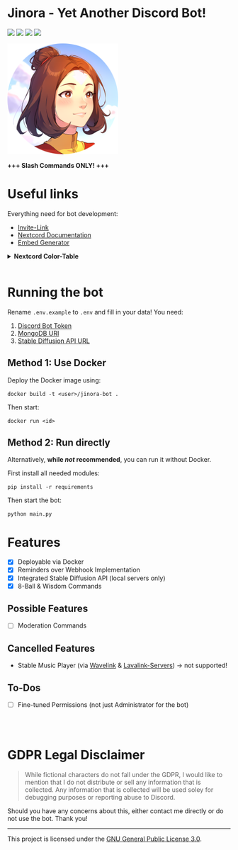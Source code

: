 # Jinora - Yet Another Discord Bot!
![](https://img.shields.io/badge/Python-3.11.4-0f81c2?logo=Python)
![](https://custom-icon-badges.herokuapp.com/badge/Nextcord-2.5.0-5865F2?logo=nextcord)
![](https://img.shields.io/badge/MongoDB-7.0-13aa52?logo=MongoDB)
![](https://img.shields.io/badge/Docker-4.21.1-2496ed?logo=Docker)

<img src="./database/bot-avatar-rounded.png" width="250" height="250">

**+++ Slash Commands ONLY! +++**

# Useful links
Everything need for bot development:
- [Invite-Link](https://discord.com/api/oauth2/authorize?client_id=723619199523487883&permissions=274877958144&scope=bot%20applications.commands)
- [Nextcord Documentation](https://docs.nextcord.dev/en/stable/index.html)
- [Embed Generator](https://embed.dan.onl)

<details>

<hr>

<summary> <b>Nextcord Color-Table</b> </summary>

Colors currently implemented with a name - converted to their int value:

| Name                | Int Value | Hex Code  |
| ------------------- | :-------: | :-------: |
| `Black`             |  2303786  | `#23272A` |
| `Blue`              |  3447003  | `#3498DB` |
| `Blurple`           |  5793266  | `#5865F2` |
| `DarkAqua`          |  1146986  | `#11806A` |
| `DarkBlue`          |  2123412  | `#206694` |
| `DarkButNotBlack`   |  2895667  | `#2C2F33` |
| `DarkGold`          | 12745742  | `#C27C0E` |
| `DarkGreen`         |  2067276  | `#1F8B4C` |
| `DarkGrey`          |  9936031  | `#979C9F` |
| `DarkNavy`          |  2899536  | `#2C3E50` |
| `DarkOrange`        | 11027200  | `#A84300` |
| `DarkPurple`        |  7419530  | `#71368A` |
| `DarkRed`           | 10038562  | `#992D22` |
| `DarkerGrey`        |  8359053  | `#7F8C8D` |
| `Default`           |     0     | `#000000` |
| `Fuchsia`           | 15418782  | `#EB459E` |
| `Gold`              | 15844367  | `#F1C40F` |
| `Green`             |  5763719  | `#57F287` |
| `Grey`              |  9807270  | `#95A5A6` |
| `Greyple`           | 10070709  | `#99AAb5` |
| `LuminousVividPink` | 15277667  | `#E91E63` |
| `Navy`              |  3426654  | `#34495E` |
| `Red`               | 15548997  | `#ED4245` |
| `White`             | 16777215  | `#FFFFFF` |
| `Yellow`            | 16776960  | `#FFFF00` |
[Source](https://gist.githubusercontent.com/thomasbnt/b6f455e2c7d743b796917fa3c205f812/raw/fd8d2d0007a1c642c790bc308f27a2f2ca5c47c7/code_colors_discordjs.md)

</details>

<br>


# Running the bot

Rename `.env.example` to `.env` and fill in your data! You need:
1. [Discord Bot Token](https://discord.com/developers/applications)
2. [MongoDB URI](https://account.mongodb.com/account/login)
3. [Stable Diffusion API URL](http://127.0.0.1:7860)

## Method 1: Use Docker
Deploy the Docker image using:
```
docker build -t <user>/jinora-bot .
```
Then start:
```
docker run <id>
```

## Method 2: Run directly
Alternatively, **while _not_ recommended**, you can run it without Docker.

First install all needed modules:
```
pip install -r requirements
```

Then start the bot:
```
python main.py
```

# Features
- [x] Deployable via Docker
- [x] Reminders over Webhook Implementation
- [x] Integrated Stable Diffusion API (local servers only)
- [x] 8-Ball & Wisdom Commands

## Possible Features
- [ ] Moderation Commands

## Cancelled Features
- Stable Music Player (via [Wavelink](https://github.com/PythonistaGuild/Wavelink) & [Lavalink-Servers](https://github.com/DarrenOfficial/lavalink-list)) -> not supported!

## To-Dos
- [ ] Fine-tuned Permissions (not just Administrator for the bot)

<br>
<br>

# GDPR Legal Disclaimer
> While fictional characters do not fall under the GDPR, I would like to mention that I do not distribute or sell any information that is collected. Any information that is collected will be used soley for debugging purposes or reporting abuse to Discord.

Should you have any concerns about this, either contact me directly or do not use the bot. Thank you!

<hr>

This project is licensed under the [GNU General Public License 3.0](/LICENSE).